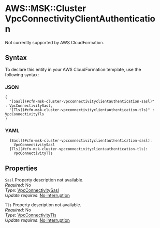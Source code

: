 # AWS::MSK::Cluster VpcConnectivityClientAuthentication<a name="aws-properties-msk-cluster-vpcconnectivityclientauthentication"></a>

Not currently supported by AWS CloudFormation\.

## Syntax<a name="aws-properties-msk-cluster-vpcconnectivityclientauthentication-syntax"></a>

To declare this entity in your AWS CloudFormation template, use the following syntax:

### JSON<a name="aws-properties-msk-cluster-vpcconnectivityclientauthentication-syntax.json"></a>

```
{
  "[Sasl](#cfn-msk-cluster-vpcconnectivityclientauthentication-sasl)" : VpcConnectivitySasl,
  "[Tls](#cfn-msk-cluster-vpcconnectivityclientauthentication-tls)" : VpcConnectivityTls
}
```

### YAML<a name="aws-properties-msk-cluster-vpcconnectivityclientauthentication-syntax.yaml"></a>

```
  [Sasl](#cfn-msk-cluster-vpcconnectivityclientauthentication-sasl): 
    VpcConnectivitySasl
  [Tls](#cfn-msk-cluster-vpcconnectivityclientauthentication-tls): 
    VpcConnectivityTls
```

## Properties<a name="aws-properties-msk-cluster-vpcconnectivityclientauthentication-properties"></a>

`Sasl`  <a name="cfn-msk-cluster-vpcconnectivityclientauthentication-sasl"></a>
Property description not available\.  
*Required*: No  
*Type*: [VpcConnectivitySasl](aws-properties-msk-cluster-vpcconnectivitysasl.md)  
*Update requires*: [No interruption](https://docs.aws.amazon.com/AWSCloudFormation/latest/UserGuide/using-cfn-updating-stacks-update-behaviors.html#update-no-interrupt)

`Tls`  <a name="cfn-msk-cluster-vpcconnectivityclientauthentication-tls"></a>
Property description not available\.  
*Required*: No  
*Type*: [VpcConnectivityTls](aws-properties-msk-cluster-vpcconnectivitytls.md)  
*Update requires*: [No interruption](https://docs.aws.amazon.com/AWSCloudFormation/latest/UserGuide/using-cfn-updating-stacks-update-behaviors.html#update-no-interrupt)